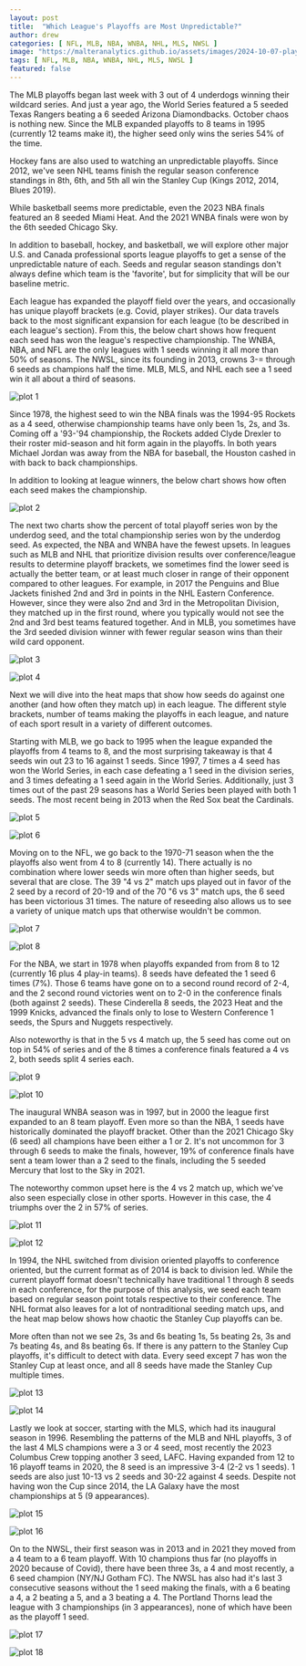 ```yaml
---
layout: post
title:  "Which League's Playoffs are Most Unpredictable?"
author: drew
categories: [ NFL, MLB, NBA, WNBA, NHL, MLS, NWSL ]
image: "https://malteranalytics.github.io/assets/images/2024-10-07-playoff-outcomes/image19.png"
tags: [ NFL, MLB, NBA, WNBA, NHL, MLS, NWSL ]
featured: false
---
```


The MLB playoffs began last week with 3 out of 4 underdogs winning their wildcard series.  And just a year ago, the World Series featured a 5 seeded Texas Rangers beating a 6 seeded Arizona Diamondbacks.  October chaos is nothing new.  Since the MLB expanded playoffs to 8 teams in 1995 (currently 12 teams make it), the higher seed only wins the series 54% of the time. 


Hockey fans are also used to watching an unpredictable playoffs.  Since 2012, we've seen NHL teams finish the regular season conference standings in 8th, 6th, and 5th all win the Stanley Cup (Kings 2012, 2014, Blues 2019).


While basketball seems more predictable, even the 2023 NBA finals featured an 8 seeded Miami Heat.  And the 2021 WNBA finals were won by the 6th seeded Chicago Sky.  


In addition to baseball, hockey, and basketball, we will explore other major U.S. and Canada professional sports league playoffs to get a sense of the unpredictable nature of each.  Seeds and regular season standings don't always define which team is the 'favorite', but for simplicity that will be our baseline metric.  



Each league has expanded the playoff field over the years, and occasionally has unique playoff brackets (e.g. Covid, player strikes).  Our data travels back to the most significant expansion for each league (to be described in each league's section). 
From this, the below chart shows how frequent each seed has won the league's respective championship.  The WNBA, NBA, and NFL are the only leagues with 1 seeds winning it all more than 50% of seasons.  The NWSL, since its founding in 2013, crowns 3-= through 6 seeds as champions half the time.  MLB, MLS, and NHL each see a 1 seed win it all about a third of seasons.  

![plot 1](/assets/images/2024-10-07-playoff-outcomes/image1.png) 

Since 1978, the highest seed to win the NBA finals was the 1994-95 Rockets as a 4 seed, otherwise championship teams have only been 1s, 2s, and 3s.  Coming off a '93-'94 championship, the Rockets added Clyde Drexler to their roster mid-season and hit form again in the playoffs.  In both years Michael Jordan was away from the NBA for baseball, the Houston cashed in with back to back championships.  

In addition to looking at league winners, the below chart shows how often each seed makes the championship. 

![plot 2](/assets/images/2024-10-07-playoff-outcomes/image2.png) 

The next two charts show the percent of total playoff series won by the underdog seed, and the total championship series won by the underdog seed.  As expected, the NBA and WNBA have the fewest upsets.  In leagues such as MLB and NHL that prioritize division results over conference/league results to determine playoff brackets, we sometimes find the lower seed is actually the better team, or at least much closer in range of their opponent compared to other leagues.  For example, in 2017 the Penguins and Blue Jackets finished 2nd and 3rd in points in the NHL Eastern Conference.  However, since they were also 2nd and 3rd in the Metropolitan Division, they matched up in the first round, where you typically would not see the 2nd and 3rd best teams featured together.  And in MLB, you sometimes have the 3rd seeded division winner with fewer regular season wins than their wild card opponent.  

![plot 3](/assets/images/2024-10-07-playoff-outcomes/image3.png) 

![plot 4](/assets/images/2024-10-07-playoff-outcomes/image4.png) 


Next we will dive into the heat maps that show how seeds do against one another (and how often they match up) in each league. The different style brackets, number of teams making the playoffs in each league, and nature of each sport result in a variety of different outcomes.  

Starting with MLB, we go back to 1995 when the league expanded the playoffs from 4 teams to 8, and the most surprising takeaway is that 4 seeds win out 23 to 16 against 1 seeds.  Since 1997, 7 times a 4 seed has won the World Series, in each case defeating a 1 seed in the division series, and 3 times defeating a 1 seed again in the World Series.  Additionally, just 3 times out of the past 29 seasons has a World Series been played with both 1 seeds.  The most recent being in 2013 when the Red Sox beat the Cardinals.  

![plot 5](/assets/images/2024-10-07-playoff-outcomes/image5.png) 

![plot 6](/assets/images/2024-10-07-playoff-outcomes/image6.png) 


Moving on to the NFL, we go back to the 1970-71 season when the the playoffs also went from 4 to 8 (currently 14).  There actually is no combination where lower seeds win more often than higher seeds, but several that are close.  The 39 "4 vs 2" match ups played out in favor of the 2 seed by a record of 20-19 and of the 70 "6 vs 3" match ups, the 6 seed has been victorious 31 times.  The nature of reseeding also allows us to see a variety of unique match ups that otherwise wouldn't be common.  

![plot 7](/assets/images/2024-10-07-playoff-outcomes/image7.png) 

![plot 8](/assets/images/2024-10-07-playoff-outcomes/image8.png) 



For the NBA, we start in 1978 when playoffs expanded from from 8 to 12 (currently 16 plus 4 play-in teams).  8 seeds have defeated the 1 seed 6 times (7%).  Those 6 teams have gone on to a second round record of 2-4, and the 2 second round victories went on to 2-0 in the conference finals (both against 2 seeds).  These Cinderella 8 seeds, the 2023 Heat and the 1999 Knicks, advanced the finals only to lose to Western Conference 1 seeds, the Spurs and Nuggets respectively.  

Also noteworthy is that in the 5 vs 4 match up, the 5 seed has come out on top in 54% of series and of the 8 times a conference finals featured a 4 vs 2, both seeds split 4 series each.  


![plot 9](/assets/images/2024-10-07-playoff-outcomes/image9.png) 

![plot 10](/assets/images/2024-10-07-playoff-outcomes/image10.png) 



The inaugural WNBA season was in 1997, but in 2000 the league first expanded to an 8 team playoff.  Even more so than the NBA, 1 seeds have historically dominated the playoff bracket.  Other than the 2021 Chicago Sky (6 seed) all champions have been either a 1 or 2. It's not uncommon for 3 through 6 seeds to make the finals, however, 19% of conference finals have sent a team lower than a 2 seed to the finals, including the 5 seeded Mercury that lost to the Sky in 2021.  

The noteworthy common upset here is the 4 vs 2 match up, which we've also seen especially close in other sports. However in this case, the 4 triumphs over the 2 in 57% of series.  


![plot 11](/assets/images/2024-10-07-playoff-outcomes/image11.png) 

![plot 12](/assets/images/2024-10-07-playoff-outcomes/image12.png) 


In 1994, the NHL switched from division oriented playoffs to conference oriented, but the current format as of 2014 is back to division led. While the current playoff format doesn't technically have traditional 1 through 8 seeds in each conference, for the purpose of this analysis, we seed each team based on regular season point totals respective to their conference.  The NHL format also leaves for a lot of nontraditional seeding match ups, and the heat map below shows how chaotic the Stanley Cup playoffs can be.  

More often than not we see 2s, 3s and 6s beating 1s, 5s beating 2s, 3s and 7s beating 4s, and 8s beating 6s.  If there is any pattern to the Stanley Cup playoffs, it's difficult to detect with data.  Every seed except 7 has won the Stanley Cup at least once, and all 8 seeds have made the Stanley Cup multiple times.  

![plot 13](/assets/images/2024-10-07-playoff-outcomes/image13.png) 

![plot 14](/assets/images/2024-10-07-playoff-outcomes/image14.png) 


Lastly we look at soccer, starting with the MLS, which had its inaugural season in 1996.  Resembling the patterns of the MLB and NHL playoffs, 3 of the last 4 MLS champions were a 3 or 4 seed, most recently the 2023 Columbus Crew topping another 3 seed, LAFC.  Having expanded from 12 to 16 playoff teams in 2020, the 8 seed is an impressive 3-4 (2-2 vs 1 seeds).  1 seeds are also just 10-13 vs 2 seeds and 30-22 against 4 seeds.  Despite not having won the Cup since 2014, the LA Galaxy have the most championships at 5 (9 appearances).


![plot 15](/assets/images/2024-10-07-playoff-outcomes/image15.png) 

![plot 16](/assets/images/2024-10-07-playoff-outcomes/image16.png) 


On to the NWSL, their first season was in 2013 and in 2021 they moved from a 4 team to a 6 team playoff.  With 10 champions thus far (no playoffs in 2020 because of Covid), there have been three 3s, a 4 and most recently, a 6 seed champion (NY/NJ Gotham FC). The NWSL has also had it's last 3 consecutive seasons without the 1 seed making the finals, with a 6 beating a 4, a 2 beating a 5, and a 3 beating a 4.  The Portland Thorns lead the league with 3 championships (in 3 appearances), none of which have been as the playoff 1 seed.  

![plot 17](/assets/images/2024-10-07-playoff-outcomes/image17.png) 

![plot 18](/assets/images/2024-10-07-playoff-outcomes/image18.png) 